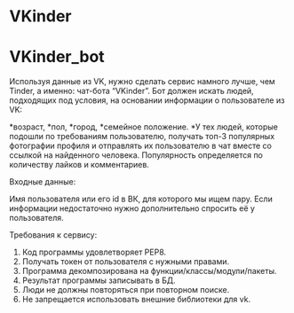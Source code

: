 # VKinder
# VKinder_bot
Используя данные из VK, нужно сделать сервис намного лучше, чем Tinder, а именно: чат-бота “VKinder”. Бот должен искать людей, подходящих под условия, на основании информации о пользователе из VK:

*возраст,
*пол,
*город,
*семейное положение.
*У тех людей, которые подошли по требованиям пользователю, получать топ-3 популярных фотографии профиля и отправлять их пользователю в чат вместе со ссылкой на найденного человека. Популярность определяется по количеству лайков и комментариев.

Входные данные:

Имя пользователя или его id в ВК, для которого мы ищем пару.
Если информации недостаточно нужно дополнительно спросить её у пользователя.

Требования к сервису:

1. Код программы удовлетворяет PEP8.
2. Получать токен от пользователя с нужными правами.
3. Программа декомпозирована на функции/классы/модули/пакеты.
4. Результат программы записывать в БД.
5. Люди не должны повторяться при повторном поиске.
6. Не запрещается использовать внешние библиотеки для vk.
